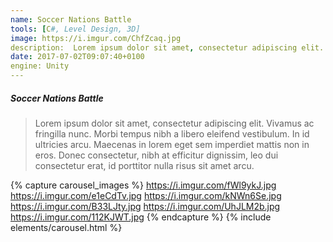 ```yaml
---
name: Soccer Nations Battle
tools: [C#, Level Design, 3D]
image: https://i.imgur.com/ChfZcaq.jpg
description:  Lorem ipsum dolor sit amet, consectetur adipiscing elit. Vivamus ac fringilla nunc.
date: 2017-07-02T09:07:40+0100
engine: Unity
---
```


##### Soccer Nations Battle
>  Lorem ipsum dolor sit amet, consectetur adipiscing elit. Vivamus ac fringilla nunc. Morbi tempus nibh a libero eleifend vestibulum. In id ultricies arcu. Maecenas in lorem eget sem imperdiet mattis non in eros. Donec consectetur, nibh at efficitur dignissim, leo dui consectetur erat, id porttitor nulla risus sit amet arcu.


{% capture carousel_images %}
https://i.imgur.com/fWl9ykJ.jpg
https://i.imgur.com/e1eCdTv.jpg
https://i.imgur.com/kNWn6Se.jpg
https://i.imgur.com/B33LJty.jpg
https://i.imgur.com/UhJLM2b.jpg
https://i.imgur.com/112KJWT.jpg
{% endcapture %}
{% include elements/carousel.html %}
